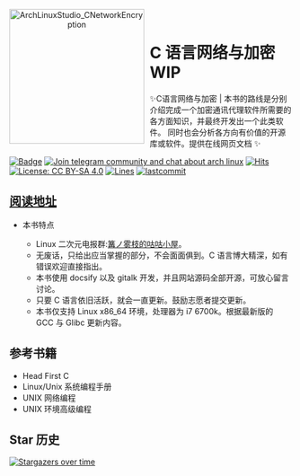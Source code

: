 <p align="center">
<img width="240" height="240" align="left" style="float: left; margin: 0 10px 0 0;" src="https://upload.wikimedia.org/wikipedia/commons/thumb/3/35/The_C_Programming_Language_logo.svg/800px-The_C_Programming_Language_logo.svg.png" alt="ArchLinuxStudio_CNetworkEncryption"/>
</br>
<h1>C 语言网络与加密 WIP</h1> 
✨C语言网络与加密 | 本书的路线是分别介绍完成一个加密通讯代理软件所需要的各方面知识，并最终开发出一个此类软件。 同时也会分析各方向有价值的开源库或软件。提供在线网页文档 ✨

</p>

[![Badge](https://img.shields.io/badge/link-CProgrammingEssence-%230088cc.svg)](https://archlinuxstudio.github.io/CNetworkEncryption)
[![Join telegram community and chat about arch linux](https://img.shields.io/discord/308323056592486420?label=&logo=telegram&logoColor=ffffff&color=7389D8&labelColor=6A7EC2&cacheSeconds=60)](https://t.me/kdwu1fan)
[![Hits](https://hits.seeyoufarm.com/api/count/incr/badge.svg?url=https%3A%2F%2Fgithub.com%2FArchLinuxStudio%2FCProgrammingEssence&count_bg=%2379C83D&title_bg=%23555555&icon=&icon_color=%23E7E7E7&title=hits&edge_flat=false)](https://hits.seeyoufarm.com)
[![License: CC BY-SA 4.0](https://img.shields.io/badge/License-CC%20BY--SA%204.0-lightgrey.svg)](https://creativecommons.org/licenses/by-sa/4.0/)
[![Lines](https://img.shields.io/tokei/lines/github/ArchLinuxStudio/CNetworkEncryption)](https://img.shields.io/tokei/lines/github/ArchLinuxStudio/CNetworkEncryption)
[![lastcommit](https://img.shields.io/github/last-commit/ArchLinuxStudio/CNetworkEncryption)](https://img.shields.io/github/last-commit/ArchLinuxStudio/CNetworkEncryption)

<!-- shields not support telegram online count now, use sample discord instead temporarily -->

## [阅读地址](https://archlinuxstudio.github.io/CNetworkEncryption/#/)

- 本书特点

  - Linux 二次元电报群:[篝ノ雾枝的咕咕小屋](https://t.me/kdwu1fan)。
  - 无废话，只给出应当掌握的部分，不会面面俱到。C 语言博大精深，如有错误欢迎直接指出。
  - 本书使用 docsify 以及 gitalk 开发，并且网站源码全部开源，可放心留言讨论。
  - 只要 C 语言依旧活跃，就会一直更新。鼓励志愿者提交更新。
  - 本书仅支持 Linux x86_64 环境，处理器为 i7 6700k。根据最新版的 GCC 与 Glibc 更新内容。

## 参考书籍

- Head First C
- Linux/Unix 系统编程手册
- UNIX 网络编程
- UNIX 环境高级编程

## Star 历史

[![Stargazers over time](https://starchart.cc/ArchLinuxStudio/CNetworkEncryption.svg)](https://starchart.cc/ArchLinuxStudio/CNetworkEncryption)
